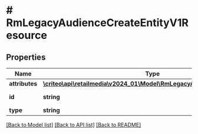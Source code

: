 # # RmLegacyAudienceCreateEntityV1Resource

## Properties

Name | Type | Description | Notes
------------ | ------------- | ------------- | -------------
**attributes** | [**\criteo\api\retailmedia\v2024_01\Model\RmLegacyAudienceCreateEntityV1**](RmLegacyAudienceCreateEntityV1.md) |  | [optional]
**id** | **string** | Id of the entity | [optional]
**type** | **string** |  | [optional]

[[Back to Model list]](../../README.md#models) [[Back to API list]](../../README.md#endpoints) [[Back to README]](../../README.md)
